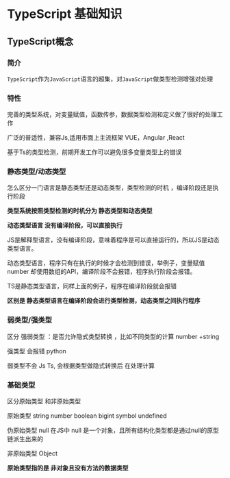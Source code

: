 # TypeScript 基础知识

## TypeScript概念
### 简介

`TypeScript`作为`JavaScript`语言的超集，对`JavaScript`做类型检测增强对处理

### 特性

完善的类型系统，对变量赋值，函数传参，数据类型检测和定义做了很好的处理工作

广泛的普适性，兼容Js,适用市面上主流框架 VUE，Angular ,React

基于Ts的类型检测，前期开发工作可以避免很多变量类型上的错误

### 静态类型/动态类型

怎么区分一门语言是静态类型还是动态类型，类型检测的时机 ，编译阶段还是执行阶段

**类型系统按照类型检测的时机分为 静态类型和动态类型**

**动态类型语言 没有编译阶段，可以直接执行**

JS是解释型语言，没有编译阶段，意味着程序是可以直接运行的，所以JS是动态类型语言。

动态类型语言，程序只有在执行的时候才会检测到错误，举例子，变量赋值number 却使用数组的API，编译阶段不会报错，程序执行阶段会报错。

TS是静态类型语言，同样上面的例子，程序在编译阶段就会报错

**区别是 静态类型语言在编译阶段会进行类型检测，动态类型之间执行程序**

### 弱类型/强类型

区分 强弱类型 ：是否允许隐式类型转换 ，比如不同类型的计算 number +string

强类型 会报错 python

弱类型不会 Js Ts, 会根据类型做隐式转换后 在处理计算

### 基础类型

区分原始类型 和非原始类型

原始类型 string number boolean bigint symbol undefined

伪原始类型 null 在JS中 null 是一个对象，且所有结构化类型都是通过null的原型链派生出来的

非原始类型 Object

**原始类型指的是 非对象且没有方法的数据类型**
